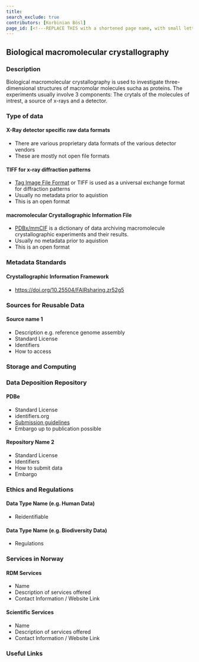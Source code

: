 ```yaml
---
title: 
search_exclude: true
contributors: [Korbinian Bösl]
page_id: [<!---REPLACE THIS with a shortened page name, with small letters and spaces, or an acronym in capital and small letters--->]
---
```


## Biological macromolecular crystallography
<!--Example: High-Throughput Screening-->

### Description

Biological macromolecular crystallography is used to investigate three-dimensional structures of macromolar molecules sucha as proteins. The experiments usually involve 3 components: The crytals of the molecules of intrest, a source of x-rays and a detector.


### Type of data

#### X-Ray detector specific raw data formats
- There are various proprietary data formats of the various detector vendors
- These are mostly not open file formats

#### TIFF for x-ray diffraction patterns
- [Tag Image File Format](https://en.wikipedia.org/wiki/TIFF) or TIFF is used as a universal exchange format for diffraction patterns
- Usually no metadata prior to aquistion
- This is an open format

#### macromolecular Crystallographic Information File
- [PDBx/mmCIF](https://doi.org/10.25504/FAIRsharing.fd28en) is a dictionary of data archiving macromolecule crystallographic experiments and their results. 
- Usually no metadata prior to aquistion
- This is an open format

### Metadata Standards
#### Crystallographic Information Framework
- https://doi.org/10.25504/FAIRsharing.zr52g5

### Sources for Reusable Data
#### Source name 1 
- Description e.g. reference genome assembly
- Standard License
- Identifiers
- How to access

### Storage and Computing
<!--Add information about e.g. NeLS-->

### Data Deposition Repository

#### PDBe
- Standard License
- identifiers.org
- [Submission guidelines](https://www.ebi.ac.uk/pdbe/deposition-services)
- Embargo up to publication possible

#### Repository Name 2
- Standard License
- Identifiers
- How to submit data
- Embargo

### Ethics and Regulations
<!--Add information about laws and policies in Norway for relevant data types-->
#### Data Type Name (e.g. Human Data) 
- Reidentifiable

#### Data Type Name (e.g. Biodiversity Data) 
- Regulations

### Services in Norway
<!--Add one line description-->
#### RDM Services
- Name
- Description of services offered
- Contact Information / Website Link

#### Scientific Services
- Name
- Description of services offered
- Contact Information / Website Link

### Useful Links
<!--Add a list of relevant external/global tools-->
